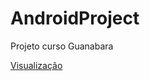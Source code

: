 # AndroidProject

Projeto curso Guanabara

<a href="https://robsongomes1.github.io/AndroidProject/android.html">Visualização</a>